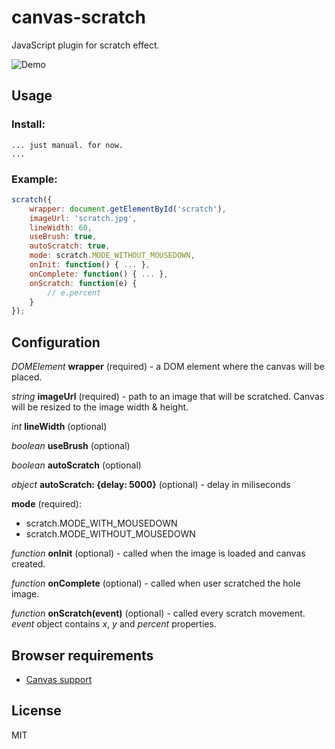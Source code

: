 # canvas-scratch
JavaScript plugin for scratch effect.

![Demo](/demo.gif)

## Usage

### Install:

    ... just manual. for now.
    ...

### Example:

```javascript
scratch({
    wrapper: document.getElementById('scratch'),
    imageUrl: 'scratch.jpg',
    lineWidth: 60,
    useBrush: true,
    autoScratch: true,
    mode: scratch.MODE_WITHOUT_MOUSEDOWN,
    onInit: function() { ... },
    onComplete: function() { ... },
    onScratch: function(e) {
        // e.percent
    }
});
```

## Configuration

<i>DOMElement</i> <b>wrapper</b> (required) - a DOM element where the canvas will be placed.

<i>string</i> <b>imageUrl</b> (required) - path to an image that will be scratched. Canvas will be resized to the image width & height.

<i>int</i> <b>lineWidth</b> (optional)

<i>boolean</i> <b>useBrush</b> (optional)

<i>boolean</i> <b>autoScratch</b> (optional)

<i>object</i> <b>autoScratch: {delay: 5000}</b> (optional) - delay in miliseconds

<b>mode</b> (required):
* scratch.MODE_WITH_MOUSEDOWN
* scratch.MODE_WITHOUT_MOUSEDOWN

<i>function</i> <b>onInit</b> (optional) - called when the image is loaded and canvas created.

<i>function</i> <b>onComplete</b> (optional) - called when user scratched the hole image.

<i>function</i> <b>onScratch(event)</b> (optional) - called every scratch movement. <var>event</var> object contains <var>x</var>, <var>y</var> and <var>percent</var> properties.


## Browser requirements

* [Canvas support](http://caniuse.com/#feat=canvas)

## License

MIT
